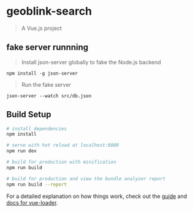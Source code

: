 # geoblink-search

> A Vue.js project

## fake server runnning

> Install json-server globally to fake the Node.js backend
```
npm install -g json-server
```
> Run the fake server
```
json-server --watch src/db.json
```

## Build Setup

``` bash
# install dependencies
npm install

# serve with hot reload at localhost:8080
npm run dev

# build for production with minification
npm run build

# build for production and view the bundle analyzer report
npm run build --report
```

For a detailed explanation on how things work, check out the [guide](http://vuejs-templates.github.io/webpack/) and [docs for vue-loader](http://vuejs.github.io/vue-loader).
